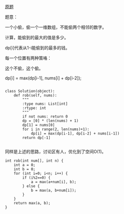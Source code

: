 [原题](https://leetcode.com/problems/house-robber/)

题意：

一个小偷，偷一个一维数组，不能偷两个相邻的数字。

计算，能偷到的最大的值是多少。

dp[i]代表从1-i能偷到的最多的钱。

每一个位置有两种策咯：

这个不偷，这个偷。

dp[i] = max(dp[i-1], nums[i] + dp[i-2]);

```

class Solution(object):
    def rob(self, nums):
        """
        :type nums: List[int]
        :rtype: int
        """
        if not nums: return 0
        dp = [0] * (len(nums) + 1)
        dp[1] = nums[0]
        for i in range(2, len(nums)+1):
            dp[i] = max(dp[i-1], dp[i-2] + nums[i-1])
        return dp[-1]
        
```

同样是上述的思路，讨论区有人，优化到了空间O(1)。

```
int rob(int num[], int n) {
    int a = 0;
    int b = 0;
    for (int i=0; i<n; i++) {
        if (i%2==0) {
            a = max(a+num[i], b);
        } else {
            b = max(a, b+num[i]);
        }
    }
    return max(a, b);
}
```
